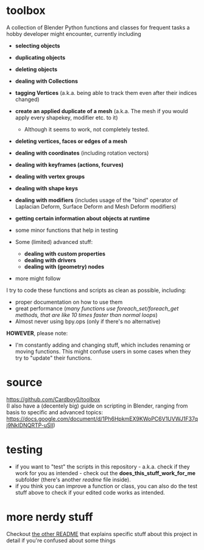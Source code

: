 <!-- This is a markdown file. If you can see this comment, it means that you're currently viewing the file in the wrong way. 
Visit https://markdownlivepreview.com/ and copy-paste the text in there to have it shown properly, with headings and such.-->

# toolbox
A collection of Blender Python functions and classes for frequent tasks a hobby developer might encounter, currently including
- **selecting objects**
- **duplicating objects**
- **deleting objects**
- **dealing with Collections**
- **tagging Vertices** (a.k.a. being able to track them even after their indices changed)
- **create an applied duplicate of a mesh** (a.k.a. The mesh if you would apply every shapekey, modifier etc. to it)
    - Although it seems to work, not completely tested.
- **deleting vertices, faces or edges of a mesh**
- **dealing with coordinates** (including rotation vectors)
- **dealing with keyframes (actions, fcurves)**
- **dealing with vertex groups** 
- **dealing with shape keys**
- **dealing with modifiers** (includes usage of the "bind" operator of Laplacian Deform, Surface Deform and Mesh Deform modifiers)
- **getting certain information about objects at runtime**
- some minor functions that help in testing
- Some (limited) advanced stuff:
    - **dealing with custom properties**
    - **dealing with drivers**
    - **dealing with (geometry) nodes**



- more might follow


I try to code these functions and scripts as clean as possible, including:
- proper documentation on how to use them
- great performance (*many functions use foreach_set/foreach_get methods, that are like 10 times faster than normal loops*)
- Almost never using bpy.ops (only if there's no alternative) 

**HOWEVER**, please note:
- I'm constantly adding and changing stuff, which includes renaming or moving functions. This might confuse users in some cases when they try to "update" their functions.



# source
https://github.com/Cardboy0/toolbox  
(I also have a (decentely big) guide on scripting in Blender, ranging from basis to specific and advanced topics: https://docs.google.com/document/d/1Ph6HpkmEX9KWoPC6V1UVWJ1F37qj9NkIDNQRTP-uSII)


# testing
- if you want to "test" the scripts in this repository - a.k.a. check if they work for you as intended - check out the **does_this_stuff_work_for_me** subfolder (there's another *readme* file inside).
- if you think you can improve a function or class, you can also do the test stuff above to check if your edited code works as intended.


# more nerdy stuff
Checkout [the other README](moreDetails.md) that explains specific stuff about this project in detail if you're confused about some things
